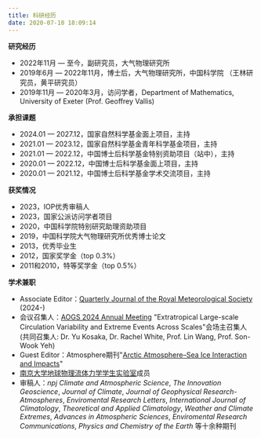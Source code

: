 ```yaml
---
title: 科研经历
date: 2020-07-10 18:09:14
---
```


**研究经历**
- 2022年11月 — 至今，副研究员，大气物理研究所
- 2019年6月 — 2022年11月，博士后，大气物理研究所，中国科学院 （王林研究员，黄平研究员）
- 2019年11月 — 2020年3月，访问学者，Department of Mathematics, University of Exeter (Prof. Geoffrey Vallis)

**承担课题**
- 2024.01 — 2027.12，国家自然科学基金面上项目，主持
- 2021.01 — 2023.12，国家自然科学基金青年科学基金项目，主持
- 2021.01 — 2022.12，中国博士后科学基金特别资助项目（站中），主持
- 2020.01 — 2022.12，中国博士后科学基金面上项目，主持
- 2020.01 — 2021.12，中国博士后科学基金学术交流项目，主持

**获奖情况**
- 2023，IOP优秀审稿人
- 2023，国家公派访问学者项目
- 2020，中国科学院特别研究助理资助项目
- 2019，中国科学院大气物理研究所优秀博士论文
- 2013，优秀毕业生
- 2012，国家奖学金（top 0.3%）
- 2011和2010，特等奖学金（top 0.5%）

**学术兼职**
- Associate Editor：[Quarterly Journal of the Royal Meteorological Society](https://rmets.onlinelibrary.wiley.com/journal/1477870X) (2024-)
- 会议召集人：[AOGS 2024 Annual Meeting](https://www.asiaoceania.org/aogs2024/public.asp?page=home.asp) "Extratropical Large-scale Circulation Variability and Extreme Events Across Scales"会场主召集人(共同召集人: Dr. Yu Kosaka, Dr. Rachel White, Prof. Lin Wang, Prof. Son-Wook Yeh)
- Guest Editor：Atmosphere期刊"[Arctic Atmosphere–Sea Ice Interaction and Impacts](https://www.mdpi.com/journal/atmosphere/special_issues/SA29V8X5NR)"
-  [南京大学地球物理流体力学学生实验室](http://www.njugfd.org/)成员
- 审稿人：*npj Climate and Atmospheric Science*, *The Innovation Geoscience*, *Journal of Climate*, *Journal of Geophysical Research-Atmospheres*, *Enviromental Research Letters*,  *International Journal of Climatology*, *Theoretical and Applied Climatology*, *Weather and Climate Extremes*, *Advances in Atmospheric Sciences*, *Enviromental Research Communications*, *Physics and Chemistry of the Earth* 等十余种期刊
